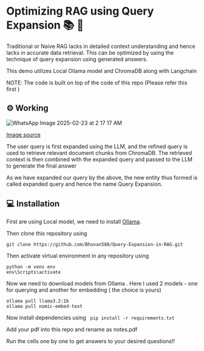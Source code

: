# Optimizing RAG using Query Expansion :books: :robot:

Traditional or Naive RAG lacks in detailed context understanding and hence lacks in accurate data retrieval. This can be optimized by using the technique of query expansion using generated answers.

This demo utilizes Local Ollama model and ChromaDB along with Langchain

NOTE: The code is built on top of the code of this repo (Please refer this first )

## :gear: Working
![WhatsApp Image 2025-02-23 at 2 17 17 AM](https://github.com/user-attachments/assets/9368a243-1261-4ef7-b4b8-5298843a5c08)


[Image source](https://www.predli.com/post/rag-series-query-expansion)

The user query is first expanded using the LLM, and the refined query is used to retrieve relevant document chunks from ChromaDB. The retrieved context is then combined with the expanded query and passed to the LLM to generate the final answer

As we have expanded our query by the above, the new entity thus formed is called expanded query and hence the name Query Expansion.


## 	:computer: Installation

First are using Local model, we need to install [Ollama](https://ollama.com/).

Then clone this repository using 
```
git clone https://github.com/Bhuvan588/Query-Expansion-in-RAG.git
```

Then activate virtual environment in any repository using
```
python -m venv env
env\Scripts\activate
```

Now we need to download models from Ollama . Here I used 2 models - one for querying and another for embedding ( the choice is yours)

```
ollama pull llama3.2:1b
ollama pull nomic-embed-text
```

Now install dependencies using ``` pip install -r requirements.txt```

Add your pdf into this repo and rename as notes.pdf

Run the cells one by one to get answers to your desired questions!!









